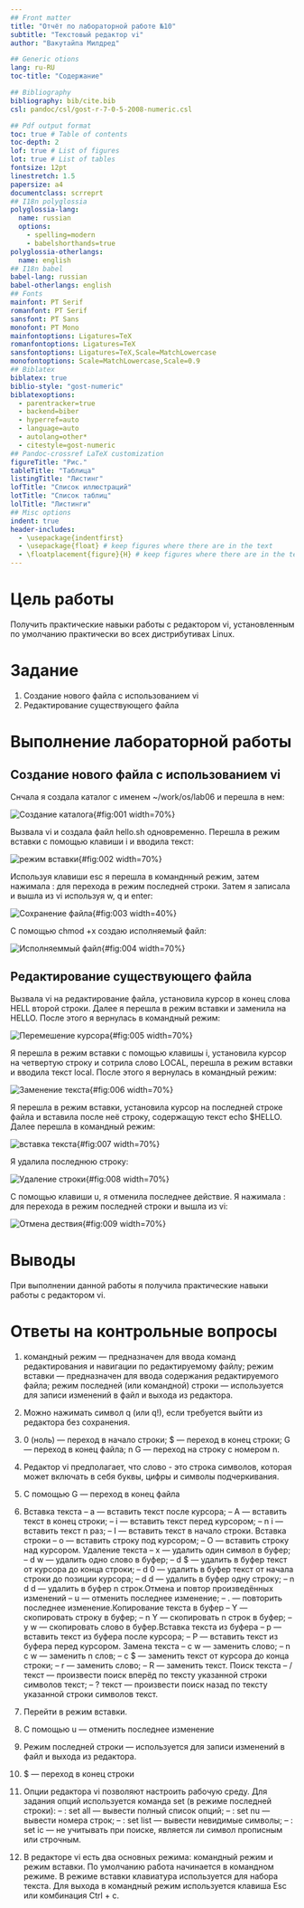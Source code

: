 ```yaml
---
## Front matter
title: "Отчёт по лабораторной работе №10"
subtitle: "Текстовый редактор vi"
author: "Вакутайпа Милдред"

## Generic otions
lang: ru-RU
toc-title: "Содержание"

## Bibliography
bibliography: bib/cite.bib
csl: pandoc/csl/gost-r-7-0-5-2008-numeric.csl

## Pdf output format
toc: true # Table of contents
toc-depth: 2
lof: true # List of figures
lot: true # List of tables
fontsize: 12pt
linestretch: 1.5
papersize: a4
documentclass: scrreprt
## I18n polyglossia
polyglossia-lang:
  name: russian
  options:
	- spelling=modern
	- babelshorthands=true
polyglossia-otherlangs:
  name: english
## I18n babel
babel-lang: russian
babel-otherlangs: english
## Fonts
mainfont: PT Serif
romanfont: PT Serif
sansfont: PT Sans
monofont: PT Mono
mainfontoptions: Ligatures=TeX
romanfontoptions: Ligatures=TeX
sansfontoptions: Ligatures=TeX,Scale=MatchLowercase
monofontoptions: Scale=MatchLowercase,Scale=0.9
## Biblatex
biblatex: true
biblio-style: "gost-numeric"
biblatexoptions:
  - parentracker=true
  - backend=biber
  - hyperref=auto
  - language=auto
  - autolang=other*
  - citestyle=gost-numeric
## Pandoc-crossref LaTeX customization
figureTitle: "Рис."
tableTitle: "Таблица"
listingTitle: "Листинг"
lofTitle: "Список иллюстраций"
lotTitle: "Список таблиц"
lolTitle: "Листинги"
## Misc options
indent: true
header-includes:
  - \usepackage{indentfirst}
  - \usepackage{float} # keep figures where there are in the text
  - \floatplacement{figure}{H} # keep figures where there are in the text
---
```


# Цель работы

Получить практические навыки работы с редактором vi, установленным по умолчанию практически во всех дистрибутивах Linux.

# Задание

  1. Создание нового файла с использованием vi
  2. Редактирование существующего файла

# Выполнение лабораторной работы

## Создание нового файла с использованием vi

Снчала я создала каталог с именем ~/work/os/lab06 и перешла в нем:

![Создание каталога](image/1.PNG){#fig:001 width=70%}

Вызвала vi и создала файл hello.sh одновременно. Перешла в режим вставки с помощью клавиши i и вводила текст:

![режим вставки](image/2.PNG){#fig:002 width=70%}

Используя клавиши esc я перешла в команднный режим, затем нажимала : для перехода в режим последней строки. Затем я записала и вышла из vi используя w, q и enter:

![Сохранение файла](image/3.PNG){#fig:003 width=40%}

С помощью chmod +х создаю исполняемый файл:

![Исполняеммый файл](image/4.PNG){#fig:004 width=70%}

## Редактирование существующего файла

Вызвала vi на редактирование файла, установила курсор в конец слова HELL второй строки. Далее я перешла в режим вставки и заменила на HELLO. После этого я вернулась в командный режим:

![Перемешение курсора](image/5.PNG){#fig:005 width=70%}

Я перешла в режим вставки с помощью клавишы i, установила курсор на четвертую строку и сотрила слово LOCAL, перешла в режим вставки и вводила текст local. После этого я вернулась в командный режим:

![Заменение текста](image/6.PNG){#fig:006 width=70%}

Я перешла в режим вставки, установила курсор на последней строке файла и вставила после неё строку, содержащую текст echo $HELLO. Далее перешла в командный режим:

![вставка текста](image/7.PNG){#fig:007 width=70%}

Я удалила последнюю строку:

![Удаление строки](image/8.PNG){#fig:008 width=70%}

С помощью клавиши u, я отменила последнее действие. Я нажимала : для перехода в режим последней строки и вышла из vi:

![Отмена дествия](image/9.PNG){#fig:009 width=70%}

# Выводы

При выполнении данной работы я получила практические навыки работы с редактором vi.

# Ответы на контрольные вопросы

1. командный режим — предназначен для ввода команд редактирования и навигации по редактируемому файлу;
   режим вставки — предназначен для ввода содержания редактируемого файла;
   режим последней (или командной) строки — используется для записи изменений в файл и выхода из редактора.
   
2. Можно нажимать символ q (или q!), если требуется выйти из редактора без сохранения.

3. 0 (ноль) — переход в начало строки; $ — переход в конец строки; G — переход в конец файла; n G — переход на строку с номером n.
4. Редактор vi предполагает, что слово - это строка символов, которая может включать в себя буквы, цифры и символы подчеркивания.

5. С помощью G — переход в конец файла

6. Вставка текста – а — вставить текст после курсора; – А — вставить текст в конец строки; – i — вставить текст перед курсором; – n i — вставить текст n раз; – I — вставить текст в начало строки. Вставка строки – о — вставить строку под курсором; – О — вставить строку над курсором. Удаление текста – x — удалить один символ в буфер; – d w — удалить одно слово в буфер; – d $ — удалить в буфер текст от курсора до конца строки; – d 0 — удалить в буфер текст от начала строки до позиции курсора; – d d — удалить в буфер одну строку; – n d d — удалить в буфер n строк.Отмена и повтор произведённых изменений – u — отменить последнее изменение; – . — повторить последнее изменение.Копирование текста в буфер – Y — скопировать строку в буфер; – n Y — скопировать n строк в буфер; – y w — скопировать слово в буфер.Вставка текста из буфера – p — вставить текст из буфера после курсора; – P — вставить текст из буфера перед курсором. Замена текста – c w — заменить слово; – n c w — заменить n слов; – c $ — заменить текст от курсора до конца строки; – r — заменить слово; – R — заменить текст. Поиск текста – / текст — произвести поиск вперёд по тексту указанной строки символов текст; – ? текст — произвести поиск назад по тексту указанной строки символов текст.

7. Перейти в режим вставки.

8. С помощью u — отменить последнее изменение

9. Режим последней строки — используется для записи изменений в файл и выхода из редактора.

10. $ — переход в конец строки

11. Опции редактора vi позволяют настроить рабочую среду. Для задания опций используется команда set (в режиме последней строки): – : set all — вывести полный список опций; – : set nu — вывести номера строк; – : set list — вывести невидимые символы; – : set ic — не учитывать при поиске, является ли символ прописным или строчным.

12. В редакторе vi есть два основных режима: командный режим и режим вставки. По умолчанию работа начинается в командном режиме. В режиме вставки клавиатура используется для набора текста. Для выхода в командный режим используется клавиша Esc или комбинация Ctrl + c.


